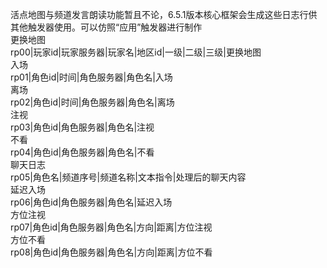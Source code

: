 活点地图与频道发言朗读功能暂且不论，6.5.1版本核心框架会生成这些日志行供其他触发器使用。可以仿照“应用”触发器进行制作  
更换地图  
	rp00|玩家id|玩家服务器|玩家名|地区id|一级|二级|三级|更换地图  
入场  
	rp01|角色id|时间|角色服务器|角色名|入场  
离场  
	rp02|角色id|时间|角色服务器|角色名|离场  
注视  
	rp03|角色id|角色服务器|角色名|注视  
不看  
	rp04|角色id|角色服务器|角色名|不看  
聊天日志  
	rp05|角色名|频道序号|频道名称|文本指令|处理后的聊天内容  
延迟入场  
	rp06|角色id|角色服务器|角色名|延迟入场  
方位注视  
	rp07|角色id|角色服务器|角色名|方向|距离|方位注视  
方位不看  
	rp08|角色id|角色服务器|角色名|方向|距离|方位不看  
